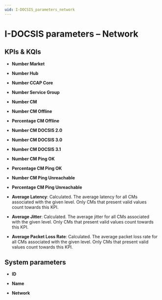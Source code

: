 ```yaml
---
uid: I-DOCSIS_parameters_network
---
```


# I-DOCSIS parameters – Network

## KPIs & KQIs

- **Number Market**

- **Number Hub**

- **Number CCAP Core**

- **Number Service Group**

- **Number CM**

- **Number CM Offline**

- **Percentage CM Offline**

- **Number CM DOCSIS 2.0**

- **Number CM DOCSIS 3.0**

- **Number CM DOCSIS 3.1**

- **Number CM Ping OK**

- **Percentage CM Ping OK**

- **Number CM Ping Unreachable**

- **Percentage CM Ping Unreachable**

- **Average Latency**: Calculated. The average latency for all CMs associated with the given level. Only CMs that present valid values count towards this KPI.

- **Average Jitter**: Calculated. The average jitter for all CMs associated with the given level. Only CMs that present valid values count towards this KPI.

- **Average Packet Loss Rate**: Calculated. The average packet loss rate for all CMs associated with the given level. Only CMs that present valid values count towards this KPI.

## System parameters

- **ID**

- **Name**

- **Network**
